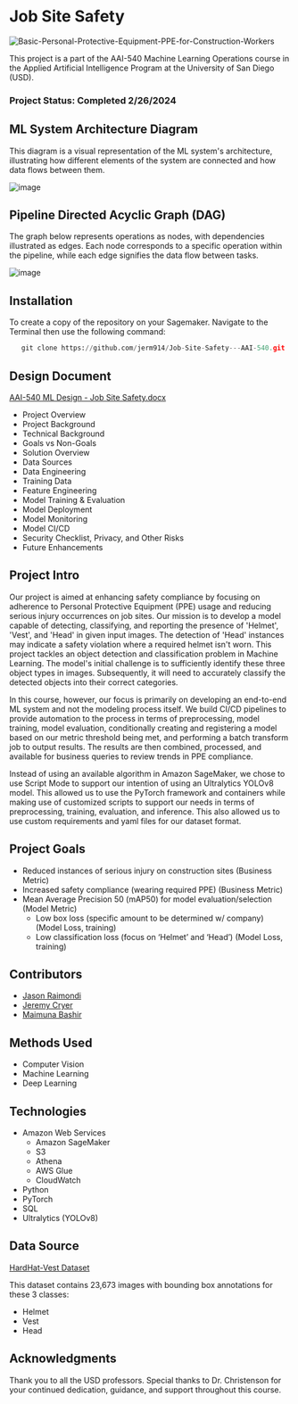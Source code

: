 # Job Site Safety

![Basic-Personal-Protective-Equipment-PPE-for-Construction-Workers](https://github.com/jerm914/Job-Site-Safety---AAI-540/assets/68162866/905d93c6-2a94-4f8b-a663-32f912a5e517)

This project is a part of the AAI-540 Machine Learning Operations course in the Applied Artificial Intelligence Program at the University of San Diego (USD).

### <b>Project Status: Completed 2/26/2024</b>

## ML System Architecture Diagram
This diagram is a visual representation of the ML system's architecture, illustrating how different elements of the system are connected and how data flows between them.

![image](https://github.com/jerm914/Job-Site-Safety---AAI-540/assets/68162866/05513901-ca83-416c-a212-855e2564e9e7)

## Pipeline Directed Acyclic Graph (DAG)
The graph below represents operations as nodes, with dependencies illustrated as edges. Each node corresponds to a specific operation within the pipeline, while each edge signifies the data flow between tasks.

![image](https://github.com/jerm914/Job-Site-Safety---AAI-540/assets/68162866/4cb0156c-9e8b-40d1-9c2f-225993094898)

## Installation
To create a copy of the repository on your Sagemaker. Navigate to the Terminal then use the following command:
```python
   git clone https://github.com/jerm914/Job-Site-Safety---AAI-540.git
```

## Design Document
[AAI-540 ML Design - Job Site Safety.docx](https://github.com/jerm914/Job-Site-Safety---AAI-540/blob/main/AAI-540%20ML%20Design%20-%20Job%20Site%20Safety.docx)
  - Project Overview
  - Project Background
  - Technical Background
  - Goals vs Non-Goals
  - Solution Overview
  - Data Sources
  - Data Engineering
  - Training Data
  - Feature Engineering
  - Model Training & Evaluation
  - Model Deployment
  - Model Monitoring
  - Model CI/CD
  - Security Checklist, Privacy, and Other Risks
  - Future Enhancements

## Project Intro
Our project is aimed at enhancing safety compliance by focusing on adherence to Personal Protective Equipment (PPE) usage and reducing serious injury occurrences on job sites. Our mission is to develop a model capable of detecting, classifying, and reporting the presence of 'Helmet', 'Vest', and 'Head' in given input images. The detection of 'Head' instances may indicate a safety violation where a required helmet isn't worn. This project tackles an object detection and classification problem in Machine Learning. The model's initial challenge is to sufficiently identify these three object types in images. Subsequently, it will need to accurately classify the detected objects into their correct categories.

In this course, however, our focus is primarily on developing an end-to-end ML system and not the modeling process itself. We build CI/CD pipelines to provide automation to the process in terms of preprocessing, model training, model evaluation, conditionally creating and registering a model based on our metric threshold being met, and performing a batch transform job to output results. The results are then combined, processed, and available for business queries to review trends in PPE compliance.

Instead of using an available algorithm in Amazon SageMaker, we chose to use Script Mode to support our intention of using an Ultralytics YOLOv8 model. This allowed us to use the PyTorch framework and containers while making use of customized scripts to support our needs in terms of preprocessing, training, evaluation, and inference. This also allowed us to use custom requirements and yaml files for our dataset format.

## Project Goals
- Reduced instances of serious injury on construction sites (Business Metric)
- Increased safety compliance (wearing required PPE) (Business Metric)
- Mean Average Precision 50 (mAP50) for model evaluation/selection (Model Metric)
  * Low box loss (specific amount to be determined w/ company) (Model Loss, training)
  * Low classification loss (focus on ‘Helmet’ and ‘Head’) (Model Loss, training)

## Contributors
- [Jason Raimondi](https://github.com/jeraimondi)
- [Jeremy Cryer](https://github.com/jerm914)
- [Maimuna Bashir](https://github.com/maymoonah-bash)

## Methods Used
- Computer Vision
- Machine Learning
- Deep Learning

## Technologies
- Amazon Web Services
    * Amazon SageMaker
    * S3
    * Athena
    * AWS Glue
    * CloudWatch
- Python
- PyTorch
- SQL
- Ultralytics (YOLOv8)

## Data Source 
[HardHat-Vest Dataset](https://www.kaggle.com/datasets/muhammetzahitaydn/hardhat-vest-dataset-v3/data)

This dataset contains 23,673 images with bounding box annotations for these 3 classes:
- Helmet
- Vest
- Head

## Acknowledgments
Thank you to all the USD professors. Special thanks to Dr. Christenson for your continued dedication, guidance, and support throughout this course.





